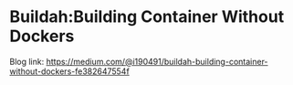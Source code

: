 # Buildah:Building Container Without Dockers

Blog link: https://medium.com/@i190491/buildah-building-container-without-dockers-fe382647554f
